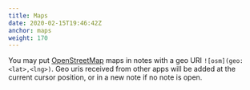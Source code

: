 ```yaml
---
title: Maps
date: 2020-02-15T19:46:42Z
anchor: maps
weight: 170
---
```


You may put [OpenStreetMap](http://www.openstreetmap.org) maps in
notes with a geo URI `![osm](geo:<lat>,<lng>)`. Geo uris received from
other apps will be added at the current cursor position, or in a new
note if no note is open.
